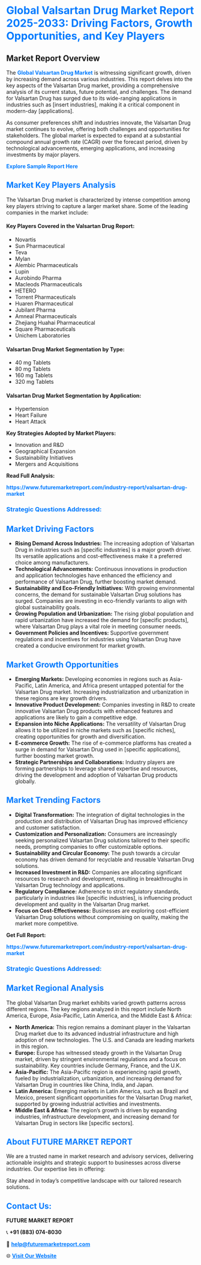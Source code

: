 <h1 style="color: #007BFF;">Global Valsartan Drug Market Report 2025-2033: Driving Factors, Growth Opportunities, and Key Players</h1>

<section id="overview">
<h2>Market Report Overview</h2>
<p>The <a href="https://www.futuremarketreport.com/industry-report/valsartan-drug-market" style="color: #007BFF; text-decoration: none;"><strong>Global Valsartan Drug Market</strong></a> is witnessing significant growth, driven by increasing demand across various industries. This report delves into the key aspects of the Valsartan Drug market, providing a comprehensive analysis of its current status, future potential, and challenges. The demand for Valsartan Drug has surged due to its wide-ranging applications in industries such as [insert industries], making it a critical component in modern-day [applications].</p>
<p>As consumer preferences shift and industries innovate, the Valsartan Drug market continues to evolve, offering both challenges and opportunities for stakeholders. The global market is expected to expand at a substantial compound annual growth rate (CAGR) over the forecast period, driven by technological advancements, emerging applications, and increasing investments by major players.</p>
</section>

<section id="overview">
<p><a href="https://www.futuremarketreport.com/request-sample/reportId=92343" style="color: #007BFF; text-decoration: none;"><strong>Explore Sample Report Here</strong></a></p>
</section>

<section id="key-players">
<h2 style="color: #007BFF;">Market Key Players Analysis</h2>
<p>The Valsartan Drug market is characterized by intense competition among key players striving to capture a larger market share. Some of the leading companies in the market include:</p>
<h4>Key Players Covered in the Valsartan Drug Report:</h4>
<ul><li>Novartis</li><li>Sun Pharmaceutical</li><li>Teva</li><li>Mylan</li><li>Alembic Pharmaceuticals</li><li>Lupin</li><li>Aurobindo Pharma</li><li>Macleods Pharmaceuticals</li><li>HETERO</li><li>Torrent Pharmaceuticals</li><li>Huaren Pharmaceutical</li><li>Jubilant Pharma</li><li>Amneal Pharmaceuticals</li><li>Zhejiang Huahai Pharmaceutical</li><li>Square Pharmaceuticals</li><li>Unichem Laboratories</li></ul>
<h4>Valsartan Drug Market Segmentation by Type:</h4>
<ul><li>40 mg Tablets</li><li>80 mg Tablets</li><li>160 mg Tablets</li><li>320 mg Tablets</li></ul>

<h4>Valsartan Drug Market Segmentation by Application:</h4>
<ul><li>Hypertension</li><li>Heart Failure</li><li>Heart Attack</li></ul>
<p><strong>Key Strategies Adopted by Market Players:</strong></p>
<ul>
<li>Innovation and R&D</li>
<li>Geographical Expansion</li>
<li>Sustainability Initiatives</li>
<li>Mergers and Acquisitions</li>
</ul>
</section>

<section>
<p><strong>Read Full Analysis: </strong></p><a href="https://www.futuremarketreport.com/industry-report/valsartan-drug-market" style="color: #007BFF; text-decoration: none;"><strong>https://www.futuremarketreport.com/industry-report/valsartan-drug-market</strong></a>
<h3 style="color: #007BFF;">Strategic Questions Addressed:</h3>
</section>

<section id="driving-factors">
<h2 style="color: #007BFF;">Market Driving Factors</h2>
<ul>
<li><strong>Rising Demand Across Industries:</strong> The increasing adoption of Valsartan Drug in industries such as [specific industries] is a major growth driver. Its versatile applications and cost-effectiveness make it a preferred choice among manufacturers.</li>
<li><strong>Technological Advancements:</strong> Continuous innovations in production and application technologies have enhanced the efficiency and performance of Valsartan Drug, further boosting market demand.</li>
<li><strong>Sustainability and Eco-Friendly Initiatives:</strong> With growing environmental concerns, the demand for sustainable Valsartan Drug solutions has surged. Companies are investing in eco-friendly variants to align with global sustainability goals.</li>
<li><strong>Growing Population and Urbanization:</strong> The rising global population and rapid urbanization have increased the demand for [specific products], where Valsartan Drug plays a vital role in meeting consumer needs.</li>
<li><strong>Government Policies and Incentives:</strong> Supportive government regulations and incentives for industries using Valsartan Drug have created a conducive environment for market growth.</li>
</ul>
</section>

<section id="growth-opportunities">
<h2 style="color: #007BFF;">Market Growth Opportunities</h2>
<ul>
<li><strong>Emerging Markets:</strong> Developing economies in regions such as Asia-Pacific, Latin America, and Africa present untapped potential for the Valsartan Drug market. Increasing industrialization and urbanization in these regions are key growth drivers.</li>
<li><strong>Innovative Product Development:</strong> Companies investing in R&D to create innovative Valsartan Drug products with enhanced features and applications are likely to gain a competitive edge.</li>
<li><strong>Expansion into Niche Applications:</strong> The versatility of Valsartan Drug allows it to be utilized in niche markets such as [specific niches], creating opportunities for growth and diversification.</li>
<li><strong>E-commerce Growth:</strong> The rise of e-commerce platforms has created a surge in demand for Valsartan Drug used in [specific applications], further boosting market growth.</li>
<li><strong>Strategic Partnerships and Collaborations:</strong> Industry players are forming partnerships to leverage shared expertise and resources, driving the development and adoption of Valsartan Drug products globally.</li>
</ul>
</section>

<section id="trending-factors">
<h2 style="color: #007BFF;">Market Trending Factors</h2>
<ul>
<li><strong>Digital Transformation:</strong> The integration of digital technologies in the production and distribution of Valsartan Drug has improved efficiency and customer satisfaction.</li>
<li><strong>Customization and Personalization:</strong> Consumers are increasingly seeking personalized Valsartan Drug solutions tailored to their specific needs, prompting companies to offer customizable options.</li>
<li><strong>Sustainability and Circular Economy:</strong> The push towards a circular economy has driven demand for recyclable and reusable Valsartan Drug solutions.</li>
<li><strong>Increased Investment in R&D:</strong> Companies are allocating significant resources to research and development, resulting in breakthroughs in Valsartan Drug technology and applications.</li>
<li><strong>Regulatory Compliance:</strong> Adherence to strict regulatory standards, particularly in industries like [specific industries], is influencing product development and quality in the Valsartan Drug market.</li>
<li><strong>Focus on Cost-Effectiveness:</strong> Businesses are exploring cost-efficient Valsartan Drug solutions without compromising on quality, making the market more competitive.</li>
</ul>
</section>

<section>
<p><strong>Get Full Report: </strong></p><a href="https://www.futuremarketreport.com/industry-report/valsartan-drug-market" style="color: #007BFF; text-decoration: none;"><strong>https://www.futuremarketreport.com/industry-report/valsartan-drug-market</strong></a>
<h3 style="color: #007BFF;">Strategic Questions Addressed:</h3>
</section>


<section id="regional-analysis">
<h2 style="color: #007BFF;">Market Regional Analysis</h2>
<p>The global Valsartan Drug market exhibits varied growth patterns across different regions. The key regions analyzed in this report include North America, Europe, Asia-Pacific, Latin America, and the Middle East & Africa:</p>
<ul>
<li><strong>North America:</strong> This region remains a dominant player in the Valsartan Drug market due to its advanced industrial infrastructure and high adoption of new technologies. The U.S. and Canada are leading markets in this region.</li>
<li><strong>Europe:</strong> Europe has witnessed steady growth in the Valsartan Drug market, driven by stringent environmental regulations and a focus on sustainability. Key countries include Germany, France, and the U.K.</li>
<li><strong>Asia-Pacific:</strong> The Asia-Pacific region is experiencing rapid growth, fueled by industrialization, urbanization, and increasing demand for Valsartan Drug in countries like China, India, and Japan.</li>
<li><strong>Latin America:</strong> Emerging markets in Latin America, such as Brazil and Mexico, present significant opportunities for the Valsartan Drug market, supported by growing industrial activities and investments.</li>
<li><strong>Middle East & Africa:</strong> The region’s growth is driven by expanding industries, infrastructure development, and increasing demand for Valsartan Drug in sectors like [specific sectors].</li>
</ul>
</section>

<footer>
<h2 style="color: #007BFF;">About FUTURE MARKET REPORT</h2>
<p>We are a trusted name in market research and advisory services, delivering actionable insights and strategic support to businesses across diverse industries. Our expertise lies in offering:</p>

<p>Stay ahead in today’s competitive landscape with our tailored research solutions.</p>

<h2 style="color: #007BFF;">Contact Us:</h2>
<p><strong>FUTURE MARKET REPORT</strong></p>
<p>📞 <strong>+91 (883) 074-8030</strong></p>
<p>📧 <strong><a href="mailto:help@futuremarketreport.com" style="color: #007BFF;">help@futuremarketreport.com</a></strong></p>
<p>🌐 <strong><a href="https://www.futuremarketreport.com/" style="color: #007BFF;">Visit Our Website</a></strong></p>
</footer>